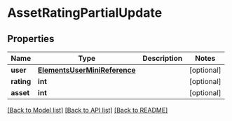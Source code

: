 # AssetRatingPartialUpdate


## Properties
Name | Type | Description | Notes
------------ | ------------- | ------------- | -------------
**user** | [**ElementsUserMiniReference**](ElementsUserMiniReference.md) |  | [optional] 
**rating** | **int** |  | [optional] 
**asset** | **int** |  | [optional] 

[[Back to Model list]](../#documentation-for-models) [[Back to API list]](../#documentation-for-api-endpoints) [[Back to README]](../)


